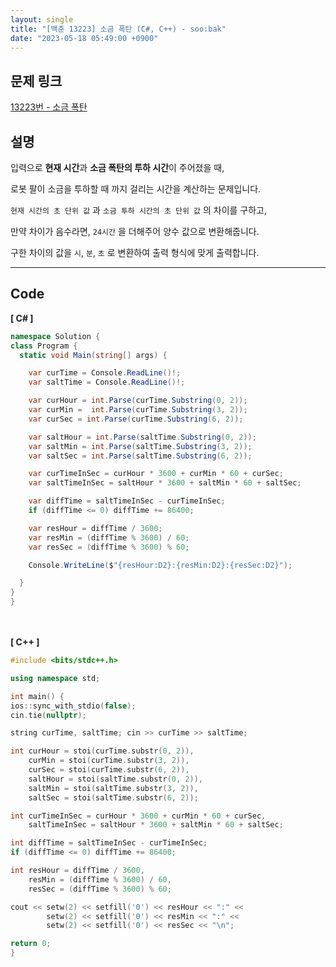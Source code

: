 ```yaml
---
layout: single
title: "[백준 13223] 소금 폭탄 (C#, C++) - soo:bak"
date: "2023-05-18 05:49:00 +0900"
---
```


## 문제 링크
  [13223번 - 소금 폭탄](https://www.acmicpc.net/problem/13223)

## 설명
입력으로 <b>현재 시간</b>과 <b>소금 폭탄의 투하 시간</b>이 주어졌을 때, <br>

로봇 팔이 소금을 투하할 때 까지 걸리는 시간을 계산하는 문제입니다. <br>

`현재 시간의 초 단위 값` 과 `소금 투하 시간의 초 단위 값` 의 차이를 구하고, <br>

만약 차이가 음수라면, `24시간` 을 더해주어 양수 값으로 변환해줍니다. <br>

구한 차이의 값을 `시`, `분`, `초` 로 변환하여 출력 형식에 맞게 출력합니다. <br>

- - -

## Code
<b>[ C# ] </b>
<br>

  ```c#
namespace Solution {
  class Program {
    static void Main(string[] args) {

      var curTime = Console.ReadLine()!;
      var saltTime = Console.ReadLine()!;

      var curHour = int.Parse(curTime.Substring(0, 2));
      var curMin =  int.Parse(curTime.Substring(3, 2));
      var curSec = int.Parse(curTime.Substring(6, 2));

      var saltHour = int.Parse(saltTime.Substring(0, 2));
      var saltMin = int.Parse(saltTime.Substring(3, 2));
      var saltSec = int.Parse(saltTime.Substring(6, 2));

      var curTimeInSec = curHour * 3600 + curMin * 60 + curSec;
      var saltTimeInSec = saltHour * 3600 + saltMin * 60 + saltSec;

      var diffTime = saltTimeInSec - curTimeInSec;
      if (diffTime <= 0) diffTime += 86400;

      var resHour = diffTime / 3600;
      var resMin = (diffTime % 3600) / 60;
      var resSec = (diffTime % 3600) % 60;

      Console.WriteLine($"{resHour:D2}:{resMin:D2}:{resSec:D2}");

    }
  }
}
  ```
<br><br>
<b>[ C++ ] </b>
<br>

  ```c++
#include <bits/stdc++.h>

using namespace std;

int main() {
  ios::sync_with_stdio(false);
  cin.tie(nullptr);

  string curTime, saltTime; cin >> curTime >> saltTime;

  int curHour = stoi(curTime.substr(0, 2)),
      curMin = stoi(curTime.substr(3, 2)),
      curSec = stoi(curTime.substr(6, 2)),
      saltHour = stoi(saltTime.substr(0, 2)),
      saltMin = stoi(saltTime.substr(3, 2)),
      saltSec = stoi(saltTime.substr(6, 2));

  int curTimeInSec = curHour * 3600 + curMin * 60 + curSec,
      saltTimeInSec = saltHour * 3600 + saltMin * 60 + saltSec;

  int diffTime = saltTimeInSec - curTimeInSec;
  if (diffTime <= 0) diffTime += 86400;

  int resHour = diffTime / 3600,
      resMin = (diffTime % 3600) / 60,
      resSec = (diffTime % 3600) % 60;

  cout << setw(2) << setfill('0') << resHour << ":" <<
          setw(2) << setfill('0') << resMin << ":" <<
          setw(2) << setfill('0') << resSec << "\n";

  return 0;
}
  ```
